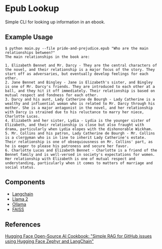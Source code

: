 # Epub Lookup

Simple CLI for looking up information in an ebook.

## Example Usage

```
$ python main.py --file pride-and-prejudice.epub "Who are the main relationships between?"
The main relationships in the book are:

1. Elizabeth Bennet and Mr. Darcy - They are the central characters of the novel, and their relationship is a major focus of the story. They start off as adversaries, but eventually develop feelings for each other.
2. Jane Bennet and Bingley - Jane is Elizabeth's sister, and Bingley is one of Mr. Darcy's friends. They are introduced to each other at a ball, and they hit it off immediately. Their relationship is based on mutual respect and fondness for each other.
3. Darcy and his aunt, Lady Catherine de Bourgh - Lady Catherine is a wealthy and influential woman who is related to Mr. Darcy through his mother. She is a major antagonist in the novel, and her relationship with Darcy is strained due to his reluctance to marry her niece, Charlotte Lucas.
4. Elizabeth and her sister, Lydia - Lydia is the younger sister of Elizabeth, and their relationship is close but also fraught with drama, particularly when Lydia elopes with the dishonorable Wickham.
5. Mr. Collins and his patron, Lady Catherine de Bourgh - Mr. Collins is a clergyman who is in line to inherit Lady Catherine's estate. Their relationship is one of obsequiousness on Mr. Collins' part, as he is eager to please his patroness and secure her favor.
6. Charlotte Lucas and Elizabeth Bennet - Charlotte is a friend of the Bennet family and is well-versed in society's expectations for women. Her relationship with Elizabeth is one of mutual respect and understanding, particularly when it comes to matters of marriage and social status.
```

## Components

- [Langchain](https://python.langchain.com/docs/get_started/introduction)
- [Llama 2](https://llama.meta.com/)
- [Ollama](https://ollama.com/)
- [FAISS](https://github.com/facebookresearch/faiss)

## References

[Hugging Face Open-Source AI Cookbook: "Simple RAG for GitHub issues using Hugging Face Zephyr and LangChain"](https://huggingface.co/learn/cookbook/rag_zephyr_langchain)
